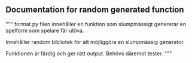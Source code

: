 ## Documentation for random generated function

"""
format.py filen innehåller en funktion som slumpmässigt genererar en spelform som spelare får utöva.

Innehåller random bibliotek för att möjliggöra en slumpmässig generator.

Funktionen är färdig och ger rätt output. Behövs däremot tester.
"""